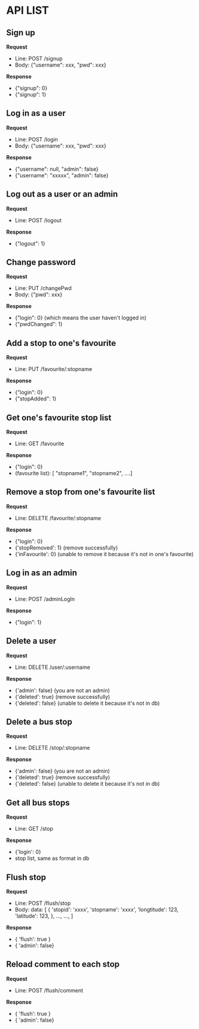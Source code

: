 # API LIST

## Sign up
__Request__
* Line: POST /signup
* Body: {"username": xxx, "pwd": xxx}

__Response__
* {"signup": 0}
* {"signup": 1}

## Log in as a user
__Request__
* Line: POST /login
* Body: {"username": xxx, "pwd": xxx}

__Response__
* {"username": null, "admin": false}
* {"username": "xxxxx", "admin": false}

## Log out as a user or an admin
__Request__
* Line: POST /logout

__Response__
* {"logout": 1}

## Change password
__Request__
* Line: PUT /changePwd
* Body: {"pwd": xxx}

__Response__
* {"login": 0} (which means the user haven't logged in)
* {"pwdChanged": 1}

## Add a stop to one's favourite
__Request__
* Line: PUT /favourite/:stopname

__Response__
* {"login": 0}
* {"stopAdded": 1}

## Get one's favourite stop list
__Request__
* Line: GET /favourite

__Response__
* {"login": 0}
* (favourite list): [ "stopname1", "stopname2", ....]

## Remove a stop from one's favourite list
__Request__
* Line: DELETE /favourite/:stopname

__Response__
* {"login": 0}
* {'stopRemoved': 1} (remove successfully)
* {'inFavourite': 0} (unable to remove it because it's not in one's favourite)

## Log in as an admin
__Request__
* Line: POST /adminLogIn

__Response__
* {"login": 1}

## Delete a user
__Request__
* Line: DELETE /user/:username

__Response__
* {'admin': false} (you are not an admin)
* {'deleted': true} (remove successfully)
* {'deleted': false} (unable to delete it because it's not in db)

## Delete a bus stop
__Request__
* Line: DELETE /stop/:stopname

__Response__
* {'admin': false} (you are not an admin)
* {'deleted': true} (remove successfully)
* {'deleted': false} (unable to delete it because it's not in db)

## Get all bus stops
__Request__
* Line: GET /stop

__Response__
* {'login': 0}
* stop list, same as format in db


## Flush stop
__Request__
* Line: POST /flush/stop
* Body: 
data: [
    {
        'stopid': 'xxxx',
        'stopname': 'xxxx',
        'longtitude': 123,
        'latitude': 123,
    },
    ...,
    ...,
]

__Response__
* { 'flush': true }
* { 'admin': false}

## Reload comment to each stop
__Request__
* Line: POST /flush/comment

__Response__
* { 'flush': true }
* { 'admin': false}



